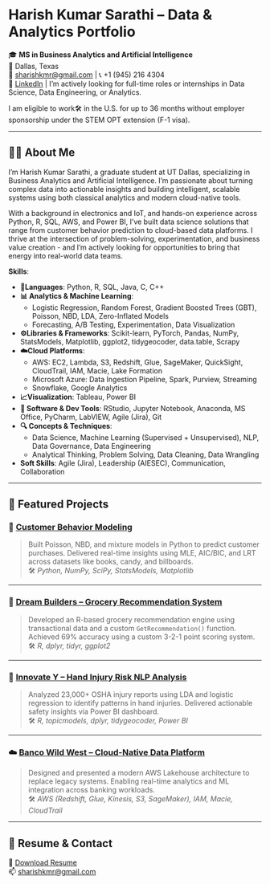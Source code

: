 # Harish Kumar Sarathi – Data & Analytics Portfolio

🎓 **MS in Business Analytics and Artificial Intelligence**  
📍 Dallas, Texas  
📧 sharishkmr@gmail.com | 📞 +1 (945) 216 4304  
🔗 [LinkedIn](https://www.linkedin.com/in/shk30/) | I’m actively looking for full-time roles or internships in Data Science, Data Engineering, or Analytics. 
  
I am eligible to work🛠️ in the U.S. for up to 36 months without employer sponsorship under the STEM OPT extension (F-1 visa).

---

## 👨‍💻 About Me

I’m Harish Kumar Sarathi, a graduate student at UT Dallas, specializing in Business Analytics and Artificial Intelligence. I’m passionate about turning complex data into actionable insights and building intelligent, scalable systems using both classical analytics and modern cloud-native tools.

With a background in electronics and IoT, and hands-on experience across Python, R, SQL, AWS, and Power BI, I’ve built data science solutions that range from customer behavior prediction to cloud-based data platforms. I thrive at the intersection of problem-solving, experimentation, and business value creation - and I’m actively looking for opportunities to bring that energy into real-world data teams.


**Skills**:  

- **🧠Languages**: Python, R, SQL, Java, C, C++  
- **📊 Analytics & Machine Learning**:
  - Logistic Regression, Random Forest, Gradient Boosted Trees (GBT), Poisson, NBD, LDA, Zero-Inflated Models
  - Forecasting, A/B Testing, Experimentation, Data Visualization
- **⚙️Libraries & Frameworks**: Scikit-learn, PyTorch, Pandas, NumPy, StatsModels, Matplotlib, ggplot2, tidygeocoder, data.table, Scrapy
- **☁️Cloud Platforms**:
  - AWS: EC2, Lambda, S3, Redshift, Glue, SageMaker, QuickSight, CloudTrail, IAM, Macie, Lake Formation
  -  Microsoft Azure: Data Ingestion Pipeline, Spark, Purview, Streaming
  - Snowflake, Google Analytics
- **📈Visualization**: Tableau, Power BI
- **🧰 Software & Dev Tools**: RStudio, Jupyter Notebook, Anaconda, MS Office, PyCharm, LabVIEW, Agile (Jira), Git
- **🔍 Concepts & Techniques**:
  - Data Science, Machine Learning (Supervised + Unsupervised), NLP, Data Governance, Data Engineering
  - Analytical Thinking, Problem Solving, Data Cleaning, Data Wrangling
- **Soft Skills**: Agile (Jira), Leadership (AIESEC), Communication, Collaboration

---

## 📁 Featured Projects

### 🔢 [Customer Behavior Modeling](https://github.com/Harish1230s/customer-behavior-modeling)
> Built Poisson, NBD, and mixture models in Python to predict customer purchases.
> Delivered real-time insights using MLE, AIC/BIC, and LRT across datasets like books, candy, and billboards.  
🛠️ *Python, NumPy, SciPy, StatsModels, Matplotlib*

---

### 🛒 [Dream Builders – Grocery Recommendation System](https://github.com/Harish1230s/grocery-recommender-dream-builders)
> Developed an R-based grocery recommendation engine using transactional data and a custom `GetRecommendation()` function.
> Achieved 69% accuracy using a custom 3-2-1 point scoring system.  
🛠️ *R, dplyr, tidyr, ggplot2*

---

### 🧠 [Innovate Y – Hand Injury Risk NLP Analysis](https://github.com/Harish1230s/DataWhiz-hand-injury-nlp-analysis)
> Analyzed 23,000+ OSHA injury reports using LDA and logistic regression to identify patterns in hand injuries.
> Delivered actionable safety insights via Power BI dashboard.  
🛠️ *R, topicmodels, dplyr, tidygeocoder, Power BI*

---

### ☁️ [Banco Wild West – Cloud-Native Data Platform](https://github.com/Harish1230s/banco-wildwest-data-platform)
> Designed and presented a modern AWS Lakehouse architecture to replace legacy systems.
> Enabling real-time analytics and ML integration across banking workloads.  
🛠️ *AWS (Redshift, Glue, Kinesis, S3, SageMaker), IAM, Macie, CloudTrail*

---

## 📌 Resume & Contact

📄 [Download Resume](./Harish_Kumar_Resume.pdf)  
📫 sharishkmr@gmail.com  
